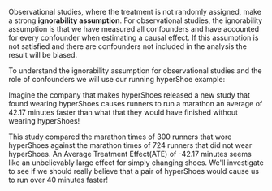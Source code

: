 Observational studies, where the treatment is not randomly assigned, make a strong **ignorability assumption**. For observational studies, the ignorability assumption is that we have measured all confounders and have accounted for every confounder when estimating a causal effect. If this assumption is not satisfied and there are confounders not included in the analysis the result will be biased. 

To understand the ignorability assumption for observational studies and the role of confounders we will use our running hyperShoe example:

Imagine the company that makes hyperShoes released a new study that found wearing hyperShoes causes runners to run a marathon an average of 42.17 minutes faster than what that they would have finished without wearing hyperShoes! 

This study compared the marathon times of 300 runners that wore hyperShoes against the marathon times of 724 runners that did not wear hyperShoes. An Average Treatment Effect(ATE) of -42.17 minutes seems like an unbelievably large effect for simply changing shoes. We'll investigate to see if we should really believe that a pair of hyperShoes would cause us to run over 40 minutes faster!
